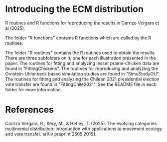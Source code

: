 # Introducing the ECM distribution
R routines and R functions for reproducing the results in Carrizo Vergara et al (2025).

The folder "R functions" contains R functions which are called by the R routines. 

The folder "R routines" contains the R routines used to obtain the results. There are three subfolders on it, one for each illustration presented in the paper. The routines for fitting and analyzing lesser prairie-chicken data are found in "FittingChickens". The routines for reproducing and analyzing the Ornstein-Uhlenbeck based simulation studies are found in "SimuStudyOU". The routines for fitting and analyzing the Chilean 2021 presidential election vote transfer are found in "FittingChile2021". See the README file in each folder for more information.

# References
Carrizo Vergara, R., Kéry, M., & Hefley, T. (2025). The evolving categories multinomial distribution: introduction with applications to movement ecology and vote transfer. arXiv preprint 2505.20151.



